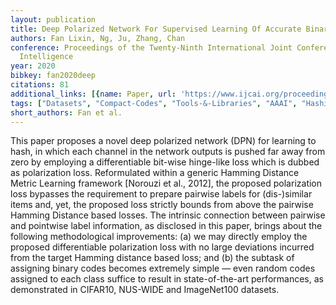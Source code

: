 ```yaml
---
layout: publication
title: Deep Polarized Network For Supervised Learning Of Accurate Binary Hashing Codes
authors: Fan Lixin, Ng, Ju, Zhang, Chan
conference: Proceedings of the Twenty-Ninth International Joint Conference on Artificial
  Intelligence
year: 2020
bibkey: fan2020deep
citations: 81
additional_links: [{name: Paper, url: 'https://www.ijcai.org/proceedings/2020/0115.pdf'}]
tags: ["Datasets", "Compact-Codes", "Tools-&-Libraries", "AAAI", "Hashing-Methods", "Supervised", "IJCAI", "Distance-Metric-Learning"]
short_authors: Fan et al.
---
```

This paper proposes a novel deep polarized network (DPN) for learning to hash, in which each channel in the network outputs is pushed far away
from zero by employing a differentiable bit-wise hinge-like loss which is dubbed as polarization loss. Reformulated within a generic Hamming Distance Metric Learning framework [Norouzi et al.,
2012], the proposed polarization loss bypasses the requirement to prepare pairwise labels for (dis-)similar items and, yet, the proposed loss strictly bounds from above the pairwise Hamming Distance based losses. The intrinsic connection between pairwise and pointwise label information, as
disclosed in this paper, brings about the following methodological improvements: (a) we may directly employ the proposed differentiable polarization loss with no large deviations incurred from
the target Hamming distance based loss; and (b) the subtask of assigning binary codes becomes extremely simple — even random codes assigned to each class suffice to result in state-of-the-art performances, as demonstrated in CIFAR10, NUS-WIDE and ImageNet100 datasets.